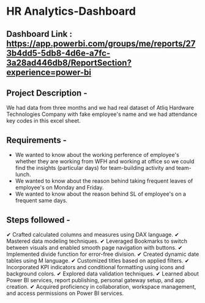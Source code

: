 # HR Analytics-Dashboard

## Dashboard Link : https://app.powerbi.com/groups/me/reports/273b4dd5-5db8-4d6e-a7fc-3a28ad446db8/ReportSection?experience=power-bi

## Project Description -

We had data from three months and we had real dataset of Atliq Hardware Technologies Company with fake employee's name and we had attendance key codes in this excel sheet.

## Requirements - 
- We wanted to know about the working perference of employee's whether they are working from WFH and working at office so we could find the insights (particular days) for team-building activity and team-lunch.
- We wanted to know about the reason behind taking frequent leaves of employee's on Monday and Friday.
- We wanted to know about the reason behind SL of employee's on a frequent same days.

## Steps followed -

✔ Crafted calculated columns and measures using DAX language.
✔ Mastered data modeling techniques.
✔ Leveraged Bookmarks to switch between visuals and enabled smooth page navigation with buttons.
✔ Implemented divide function for error-free division.
✔ Created dynamic date tables using M language.
✔ Customized titles based on applied filters.
✔ Incorporated KPI indicators and conditional formatting using icons and background colors.
✔ Explored data validation techniques.
✔ Learned about Power BI services, report publishing, personal gateway setup, and app creation.
✔ Acquired proficiency in collaboration, workspace management, and access permissions on Power BI services.
